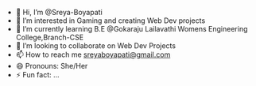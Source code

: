 - 👋 Hi, I’m @Sreya-Boyapati
- 👀 I’m interested in Gaming and creating Web Dev projects
- 🌱 I’m currently learning B.E @Gokaraju Lailavathi Womens Engineering College,Branch-CSE
- 💞️ I’m looking to collaborate on Web Dev Projects
- 📫 How to reach me sreyaboyapati@gmail.com 
- 😄 Pronouns: She/Her
- ⚡ Fun fact: ...

<!---
Sreya-Boyapati/Sreya-Boyapati is a ✨ special ✨ repository because its `README.md` (this file) appears on your GitHub profile.
You can click the Preview link to take a look at your changes.
--->
